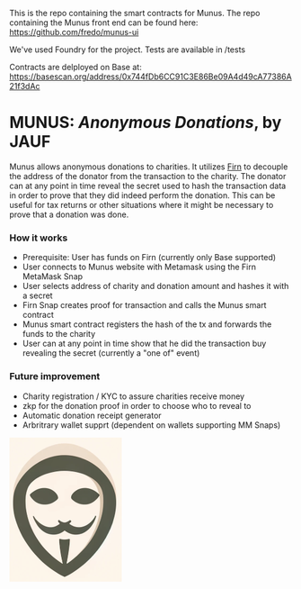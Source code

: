 This is the repo containing the smart contracts for Munus. The repo containing the Munus front end can be found here: https://github.com/fredo/munus-ui

We've used Foundry for the project. Tests are available in /tests

Contracts are delployed on Base at: https://basescan.org/address/0x744fDb6CC91C3E86Be09A4d49cA77386A21f3dAc

# MUNUS: _Anonymous Donations_, by JAUF

Munus allows anonymous donations to charities. It utilizes [Firn](https://firn.cash) to decouple the address of the donator from the transaction to the charity. The donator can at any point in time reveal the secret used to hash the transaction data in order to prove that they did indeed perform the donation. This can be useful for tax returns or other situations where it might be necessary to prove that a donation was done.

### How it works

- Prerequisite: User has funds on Firn (currently only Base supported)
- User connects to Munus website with Metamask using the Firn MetaMask Snap
- User selects address of charity and donation amount and hashes it with a secret
- Firn Snap creates proof for transaction and calls the Munus smart contract
- Munus smart contract registers the hash of the tx and forwards the funds to the charity
- User can at any point in time show that he did the transaction buy revealing the secret (currently a "one of" event)

### Future improvement

- Charity registration / KYC to assure charities receive money
- zkp for the donation proof in order to choose who to reveal to
- Automatic donation receipt generator
- Arbritrary wallet supprt (dependent on wallets supporting MM Snaps)

<img src="https://github.com/fredo/munus-ui/blob/main/src/assets/munus.png" width="200" />
